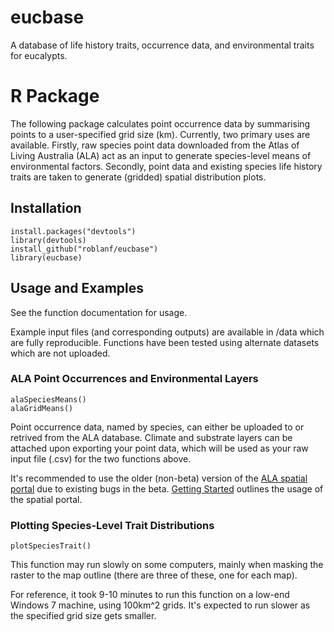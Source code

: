 # eucbase

A database of life history traits, occurrence data, and environmental traits for eucalypts.

# R Package
The following package calculates point occurrence data by summarising points to a user-specified grid size (km). 
Currently, two primary uses are available. 
Firstly, raw species point data downloaded from the Atlas of Living Australia (ALA) act as an input to generate species-level means of environmental factors.
Secondly, point data and existing species life history traits are taken to generate (gridded) spatial distribution plots.

## Installation

```
install.packages("devtools")
library(devtools)
install_github("roblanf/eucbase")
library(eucbase)
```

## Usage and Examples

See the function documentation for usage.

Example input files (and corresponding outputs) are available in /data which are fully reproducible. 
Functions have been tested using alternate datasets which are not uploaded.

### ALA Point Occurrences and Environmental Layers 

``` 
alaSpeciesMeans()
alaGridMeans()
```

Point occurrence data, named by species, can either be uploaded to or retrived from the ALA database. Climate and substrate layers can be attached upon exporting your point data, which will be used as your raw input file (.csv) for the two functions above.

It's recommended to use the older (non-beta) version of the [ALA spatial portal](https://spatial.ala.org.au/) due to existing bugs in the beta. [Getting Started](https://support.ala.org.au/support/solutions/articles/6000208463-getting-started) outlines the usage of the spatial portal.

### Plotting Species-Level Trait Distributions

```
plotSpeciesTrait()
```

This function may run slowly on some computers, mainly when masking the raster to the map outline (there are three of these, one for each map).

For reference, it took 9-10 minutes to run this function on a low-end Windows 7 machine, using 100km^2 grids. It's expected to run slower as the specified grid size gets smaller.
